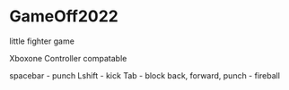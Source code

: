 # GameOff2022
 
little fighter game 

Xboxone Controller compatable

spacebar - punch
Lshift - kick
Tab - block
back, forward, punch - fireball
